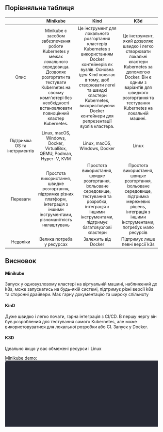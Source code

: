 ## Порівняльна таблиця
|              |Minikube   |Kind          |K3d       |            
|:------------:|:-----------:|:--------------:|:----------:|
|Опис|Minikube є засобом забезпечення роботи Kubernetes у межах локального середовища. Дозволяє розгортати та тестувати Kubernetes на своєму комп'ютері без необхідності встановлювати повноцінний кластер Kubernetes. |Це інструмент для локального розгортання кластерів Kubernetes з використанням Docker контейнерів як вузлів. Основна ідея Kind полягає в тому, щоб створювати легкі та швидкі кластери Kubernetes, використовуючи Docker контейнери для репрезентації вузлів кластера.|Це інструмент, який дозволяє швидко і легко створювати локальні кластери Kubernetes за допомогою Docker. Він є одним з варіантів для швидкого розгортання та тестування Kubernetes на локальній машині.|
Підтримка OS та інструментів|Linux, macOS, Windows, Docker, VirtualBox, QEMU, Podman, Hyper-V, KVM|Linux, macOS, Windows, Docker|Linux|
|Переваги|Простота використання, швидке розгортання, підтримка різних платформ, інтеграція з іншими інструментами, різноманітність налаштувань|Простота використання, швидке розгортання, ізольоване середовище, тестування та розробка, інтеграція з іншими інструментами, підтримує багатовузлові кластери|Простота використання, швидке розгортання, ізольоване середовище, підтримка мережевих рішень, інтеграція з іншими інструментами, потребує мало ресурсів|
|Недоліки|Велика потреба у ресурсах|Залежить від Docker|Підтримує лише певні версії k3s|

## Висновок

#### Minikube

Запуск у одновузловому кластері на віртуальній машині, наближений до k8s, може запускатись на будь-якій системі, підтримує різні версії k8s та сторонні драйвери. Має гарну документацію та широку спільноту

#### KinD

Дуже швидко і легко почати, гарна інтеграція з CI/CD. В першу чергу він був розроблений для тестування самого Kubernetes, але може використовуватися для локальної розробки або CI. Запуск у Docker.

#### K3D

Ідеально якщо у вас обмежені ресурси і Linux

Minikube demo:
![Image](./minikube_demo.gif)
